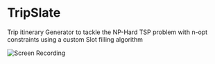 # TripSlate
Trip itinerary Generator to tackle the NP-Hard TSP problem with n-opt constraints using a custom Slot filling algorithm

![Screen Recording](screenRecording.gif)
